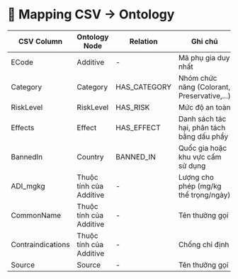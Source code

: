 # 📘 Mapping CSV → Ontology

| CSV Column         | Ontology Node            | Relation        | Ghi chú |
|--------------------|--------------------------|-----------------|----------|
| ECode              | Additive                 | -               | Mã phụ gia duy nhất |
| Category           | Category                 | HAS_CATEGORY    | Nhóm chức năng (Colorant, Preservative,...) |
| RiskLevel          | RiskLevel                | HAS_RISK        | Mức độ an toàn |
| Effects            | Effect                   | HAS_EFFECT      | Danh sách tác hại, phân tách bằng dấu phẩy |
| BannedIn           | Country                  | BANNED_IN       | Quốc gia hoặc khu vực cấm sử dụng |
| ADI_mgkg           | Thuộc tính của Additive  | -               | Lượng cho phép (mg/kg thể trọng/ngày) |
| CommonName         | Thuộc tính của Additive  | -               | Tên thường gọi  |
| Contraindications  | Thuộc tính của Additive  | -               | Chống chỉ định  |
| Source             | Source                   | -               | Tên thường gọi  |


